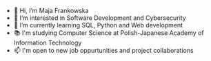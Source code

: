 - 👋 Hi, I’m Maja Frankowska
- 👀 I’m interested in Software Development and Cybersecurity
- 🌃 I’m currently learning SQL, Python and Web development
- 📚 I'm studying Computer Science at Polish-Japanese Academy of Information Technology
- 📫 I'm open to new job oppurtunities and project collaborations


<!---
majafrankowska/majafrankowska is a ✨ special ✨ repository because its `README.md` (this file) appears on your GitHub profile.
You can click the Preview link to take a look at your changes.
--->
